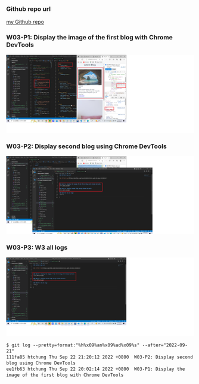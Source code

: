 ### Github repo url

[my Github repo](https://github.com/chen211410211/1111-sweb-1N-demo-211410211)

### W03-P1: Display the image of the first blog with Chrome DevTools
![](./w03-p1.png)

### W03-P2: Display second blog using Chrome DevTools
![](./w03-p2.png)

### W03-P3: W3 all logs
![](./w03-p3.png)

```
$ git log --pretty=format:"%h%x09%an%x09%ad%x09%s" --after="2022-09-21"
111fa85 htchung Thu Sep 22 21:20:12 2022 +0800  W03-P2: Display second blog using Chrome DevTools
ee1fb63 htchung Thu Sep 22 20:02:14 2022 +0800  W03-P1: Display the image of the first blog with Chrome DevTools
```